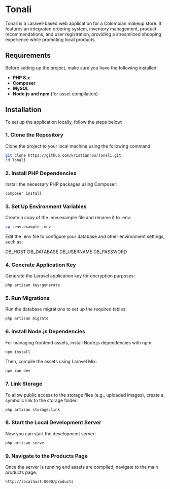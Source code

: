 # Tonali

Tonali is a Laravel-based web application for a Colombian makeup store. It features an integrated ordering system, inventory management, product recommendations, and user registration, providing a streamlined shopping experience while promoting local products.

## Requirements

Before setting up the project, make sure you have the following installed:

- **PHP 8.x**
- **Composer**
- **MySQL**
- **Node.js and npm** (for asset compilation)

## Installation

To set up the application locally, follow the steps below:

### 1. Clone the Repository

Clone the project to your local machine using the following command:

```bash
git clone https://github.com/kristianrpo/Tonali.git
cd Tonali
```

### 2. Install PHP Dependencies
Install the necessary PHP packages using Composer:

```bash
composer install
```

### 3. Set Up Environment Variables
Create a copy of the .env.example file and rename it to .env:

```bash
cp .env.example .env
```

Edit the .env file to configure your database and other environment settings, such as:

DB_HOST
DB_DATABASE
DB_USERNAME
DB_PASSWORD

### 4. Generate Application Key
Generate the Laravel application key for encryption purposes:

```bash
php artisan key:generate
```

### 5. Run Migrations
Run the database migrations to set up the required tables:

```bash
php artisan migrate
```

### 6. Install Node.js Dependencies
For managing frontend assets, install Node.js dependencies with npm:

```bash
npm install
```
Then, compile the assets using Laravel Mix:

```bash
npm run dev
```

### 7. Link Storage
To allow public access to the storage files (e.g., uploaded images), create a symbolic link to the storage folder:

```bash
php artisan storage:link
```

### 8. Start the Local Development Server
Now you can start the development server:

```bash
php artisan serve
```

### 9. Navigate to the Products Page
Once the server is running and assets are compiled, navigate to the main products page:

```bash
http://localhost:8000/products
```
